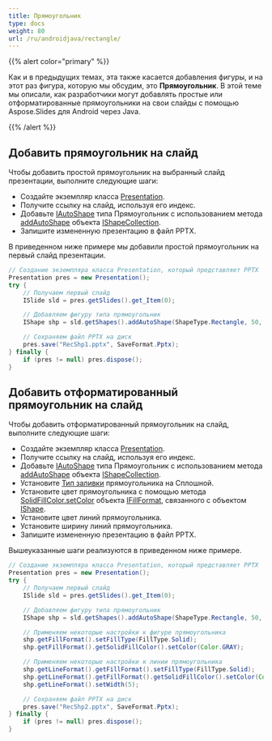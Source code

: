 ```yaml
---
title: Прямоугольник
type: docs
weight: 80
url: /ru/androidjava/rectangle/
---
```


{{% alert color="primary" %}} 

Как и в предыдущих темах, эта также касается добавления фигуры, и на этот раз фигура, которую мы обсудим, это **Прямоугольник**. В этой теме мы описали, как разработчики могут добавлять простые или отформатированные прямоугольники на свои слайды с помощью Aspose.Slides для Android через Java.

{{% /alert %}} 

## **Добавить прямоугольник на слайд**
Чтобы добавить простой прямоугольник на выбранный слайд презентации, выполните следующие шаги:

- Создайте экземпляр класса [Presentation](https://reference.aspose.com/slides/androidjava/com.aspose.slides/presentation).
- Получите ссылку на слайд, используя его индекс.
- Добавьте [IAutoShape](https://reference.aspose.com/slides/androidjava/com.aspose.slides/IAutoShape) типа Прямоугольник с использованием метода [addAutoShape](https://reference.aspose.com/slides/androidjava/com.aspose.slides/IShapeCollection#addAutoShape-int-float-float-float-float-) объекта [IShapeCollection](https://reference.aspose.com/slides/androidjava/com.aspose.slides/IShapeCollection).
- Запишите измененную презентацию в файл PPTX.

В приведенном ниже примере мы добавили простой прямоугольник на первый слайд презентации.

```java
// Создание экземпляра класса Presentation, который представляет PPTX
Presentation pres = new Presentation();
try {
    // Получаем первый слайд
    ISlide sld = pres.getSlides().get_Item(0);

    // Добавляем фигуру типа прямоугольник
    IShape shp = sld.getShapes().addAutoShape(ShapeType.Rectangle, 50, 150, 150, 50);

    // Сохраняем файл PPTX на диск
    pres.save("RecShp1.pptx", SaveFormat.Pptx);
} finally {
    if (pres != null) pres.dispose();
}
```

## **Добавить отформатированный прямоугольник на слайд**
Чтобы добавить отформатированный прямоугольник на слайд, выполните следующие шаги:

- Создайте экземпляр класса [Presentation](https://reference.aspose.com/slides/androidjava/com.aspose.slides/presentation).
- Получите ссылку на слайд, используя его индекс.
- Добавьте [IAutoShape](https://reference.aspose.com/slides/androidjava/com.aspose.slides/IAutoShape) типа Прямоугольник с использованием метода [addAutoShape](https://reference.aspose.com/slides/androidjava/com.aspose.slides/IShapeCollection#addAutoShape-int-float-float-float-float-) объекта [IShapeCollection](https://reference.aspose.com/slides/androidjava/com.aspose.slides/IShapeCollection).
- Установите [Тип заливки](https://reference.aspose.com/slides/androidjava/com.aspose.slides/FillType) прямоугольника на Сплошной.
- Установите цвет прямоугольника с помощью метода [SolidFillColor.setColor](https://reference.aspose.com/slides/androidjava/com.aspose.slides/IColorFormat#setColor-java.awt.Color-) объекта [IFillFormat](https://reference.aspose.com/slides/androidjava/com.aspose.slides/IFillFormat), связанного с объектом [IShape](https://reference.aspose.com/slides/androidjava/com.aspose.slides/IShape).
- Установите цвет линий прямоугольника.
- Установите ширину линий прямоугольника.
- Запишите измененную презентацию в файл PPTX.

Вышеуказанные шаги реализуются в приведенном ниже примере.

```java
// Создание экземпляра класса Presentation, который представляет PPTX
Presentation pres = new Presentation();
try {
    // Получаем первый слайд
    ISlide sld = pres.getSlides().get_Item(0);

    // Добавляем фигуру типа прямоугольник
    IShape shp = sld.getShapes().addAutoShape(ShapeType.Rectangle, 50, 150, 150, 50);

    // Применяем некоторые настройки к фигуре прямоугольника
    shp.getFillFormat().setFillType(FillType.Solid);
    shp.getFillFormat().getSolidFillColor().setColor(Color.GRAY);

    // Применяем некоторые настройки к линии прямоугольника
    shp.getLineFormat().getFillFormat().setFillType(FillType.Solid);
    shp.getLineFormat().getFillFormat().getSolidFillColor().setColor(Color.BLACK);
    shp.getLineFormat().setWidth(5);

    // Сохраняем файл PPTX на диск
    pres.save("RecShp2.pptx", SaveFormat.Pptx);
} finally {
    if (pres != null) pres.dispose();
}
```